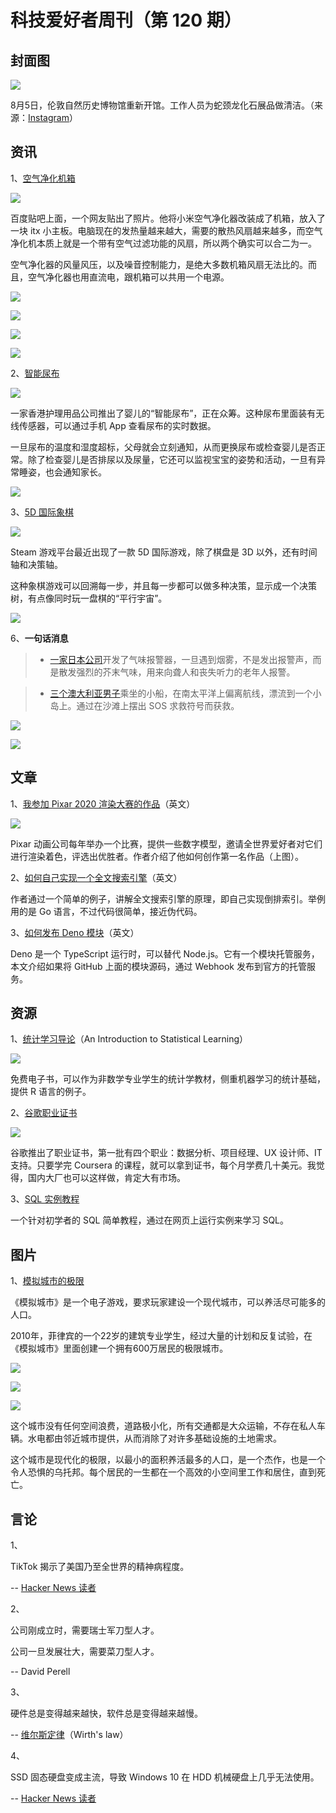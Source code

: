 # 科技爱好者周刊（第 120 期）

## 封面图

![](https://www.wangbase.com/blogimg/asset/202008/bg2020080205.jpg)

8月5日，伦敦自然历史博物馆重新开馆。工作人员为蛇颈龙化石展品做清洁。（来源：[Instagram](https://www.instagram.com/p/CDNxThJHMcB/)）

## 资讯

1、[空气净化机箱](https://tieba.baidu.com/p/6845657970?see_lz=1)

![](https://www.wangbase.com/blogimg/asset/202008/bg2020080303.jpg)

百度贴吧上面，一个网友贴出了照片。他将小米空气净化器改装成了机箱，放入了一块 itx 小主板。电脑现在的发热量越来越大，需要的散热风扇越来越多，而空气净化机本质上就是一个带有空气过滤功能的风扇，所以两个确实可以合二为一。

空气净化器的风量风压，以及噪音控制能力，是绝大多数机箱风扇无法比的。而且，空气净化器也用直流电，跟机箱可以共用一个电源。

![](https://www.wangbase.com/blogimg/asset/202008/bg2020080304.jpg)

![](https://www.wangbase.com/blogimg/asset/202008/bg2020080305.jpg)

![](https://www.wangbase.com/blogimg/asset/202008/bg2020080301.jpg)

![](https://www.wangbase.com/blogimg/asset/202008/bg2020080302.jpg)

2、[智能尿布](https://www.indiegogo.com/projects/conquering-parenthood-with-wondermom-smart-nappies#/)

![](https://www.wangbase.com/blogimg/asset/202008/bg2020080514.jpg)

一家香港护理用品公司推出了婴儿的“智能尿布”，正在众筹。这种尿布里面装有无线传感器，可以通过手机 App 查看尿布的实时数据。

一旦尿布的温度和湿度超标，父母就会立刻通知，从而更换尿布或检查婴儿是否正常。除了检查婴儿是否排尿以及尿量，它还可以监视宝宝的姿势和活动，一旦有异常睡姿，也会通知家长。

![](https://www.wangbase.com/blogimg/asset/202008/bg2020080515.jpg)

3、[5D 国际象棋](https://en.chessbase.com/post/what-on-earth-is-5d-chess)

![](https://www.wangbase.com/blogimg/asset/202008/bg2020080606.jpg)

Steam 游戏平台最近出现了一款 5D 国际游戏，除了棋盘是 3D 以外，还有时间轴和决策轴。

这种象棋游戏可以回溯每一步，并且每一步都可以做多种决策，显示成一个决策树，有点像同时玩一盘棋的“平行宇宙”。

![](https://www.wangbase.com/blogimg/asset/202008/bg2020080607.jpg)

6、**一句话消息**

> - [一家日本公司](https://www.reuters.com/article/us-japan-wasabi-idUST29421020080318)开发了气味报警器，一旦遇到烟雾，不是发出报警声，而是散发强烈的芥末气味，用来向聋人和丧失听力的老年人报警。

> - [三个澳大利亚男子](https://apnews.com/1566b3c6a377ee907a0f2e143a5b26c9)乘坐的小船，在南太平洋上偏离航线，漂流到一个小岛上。通过在沙滩上摆出 SOS 求救符号而获救。

![](https://www.wangbase.com/blogimg/asset/202008/bg2020080603.jpg)

![](https://www.wangbase.com/blogimg/asset/202008/bg2020080604.jpg)

## 文章

1、[我参加 Pixar 2020 渲染大赛的作品](https://blog.yiningkarlli.com/2020/07/shipshape-renderman-challenge.html)（英文）

![](https://www.wangbase.com/blogimg/asset/202008/bg2020080505.jpg)

Pixar 动画公司每年举办一个比赛，提供一些数字模型，邀请全世界爱好者对它们进行渲染着色，评选出优胜者。作者介绍了他如何创作第一名作品（上图）。

2、[如何自己实现一个全文搜索引擎](https://artem.krylysov.com/blog/2020/07/28/lets-build-a-full-text-search-engine/)（英文）

作者通过一个简单的例子，讲解全文搜索引擎的原理，即自己实现倒排索引。举例用的是 Go 语言，不过代码很简单，接近伪代码。

3、[如何发布 Deno 模块](https://dev.to/craigmorten/how-to-publish-deno-modules-2cg6)（英文）

Deno 是一个 TypeScript 运行时，可以替代 Node.js。它有一个模块托管服务，本文介绍如果将 GitHub 上面的模块源码，通过 Webhook 发布到官方的托管服务。

## 资源

1、[统计学习导论](http://faculty.marshall.usc.edu/gareth-james/ISL/)（An Introduction to Statistical Learning）

![](https://www.wangbase.com/blogimg/asset/202008/bg2020080508.jpg)

免费电子书，可以作为非数学专业学生的统计学教材，侧重机器学习的统计基础，提供 R 语言的例子。

2、[谷歌职业证书](https://grow.google/certificates/)

![](https://www.wangbase.com/blogimg/asset/202008/bg2020080509.jpg)

谷歌推出了职业证书，第一批有四个职业：数据分析、项目经理、UX 设计师、IT 支持。只要学完 Coursera 的课程，就可以拿到证书，每个月学费几十美元。我觉得，国内大厂也可以这样做，肯定大有市场。

3、[SQL 实例教程](https://www.sqlteaching.com/)

一个针对初学者的 SQL 简单教程，通过在网页上运行实例来学习 SQL。

## 图片

1、[模拟城市的极限](https://rumorsontheinternets.org/2010/10/14/magnasanti-the-largest-and-most-terrifying-simcity/)

《模拟城市》是一个电子游戏，要求玩家建设一个现代城市，可以养活尽可能多的人口。

2010年，菲律宾的一个22岁的建筑专业学生，经过大量的计划和反复试验，在《模拟城市》里面创建一个拥有600万居民的极限城市。

![](https://www.wangbase.com/blogimg/asset/202008/bg2020080511.jpg)

![](https://www.wangbase.com/blogimg/asset/202008/bg2020080512.jpg)

![](https://www.wangbase.com/blogimg/asset/202008/bg2020080513.jpg)

这个城市没有任何空间浪费，道路极小化，所有交通都是大众运输，不存在私人车辆。水电都由邻近城市提供，从而消除了对许多基础设施的土地需求。

这个城市是现代化的极限，以最小的面积养活最多的人口，是一个杰作，也是一个令人恐惧的乌托邦。每个居民的一生都在一个高效的小空间里工作和居住，直到死亡。

## 言论

1、

TikTok 揭示了美国乃至全世界的精神病程度。

-- [Hacker News 读者](https://news.ycombinator.com/item?id=24023045)

2、

公司刚成立时，需要瑞士军刀型人才。

公司一旦发展壮大，需要菜刀型人才。

-- David Perell

3、

硬件总是变得越来越快，软件总是变得越来越慢。

-- [维尔斯定律](https://en.wikipedia.org/wiki/Wirth%27s_law)（Wirth's law）

4、

SSD 固态硬盘变成主流，导致 Windows 10 在 HDD 机械硬盘上几乎无法使用。

-- [Hacker News 读者](https://news.ycombinator.com/item?id=24015218)
